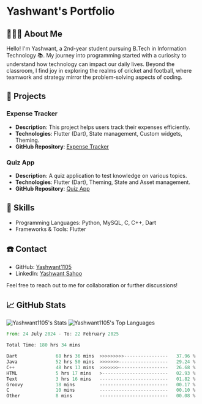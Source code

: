 # **Yashwant's Portfolio**



## 🧑🏻‍🎓 About Me 
Hello! I'm Yashwant, a 2nd-year student pursuing B.Tech in Information Technology 📚. My journey into programming started with a curiosity to understand how technology can impact our daily lives. Beyond the classroom, I find joy in exploring the realms of cricket and football, where teamwork and strategy mirror the problem-solving aspects of coding.

## 📝 Projects

### Expense Tracker
- **Description**: This project helps users track their expenses efficiently.
- **Technologies**: Flutter (Dart), State management, Custom widgets, Theming.
- **GitHub Repository**: [Expense Tracker](https://github.com/Yashwant1105/Expense_Tracker)

### Quiz App
- **Description**: A quiz application to test knowledge on various topics.
- **Technologies**: Flutter (Dart), Theming, State and Asset management.
- **GitHub Repository**: [Quiz App](https://github.com/Yashwant1105/Quiz_App)

## 🎨 Skills 
- Programming Languages: Python, MySQL, C, C++, Dart
- Frameworks & Tools: Flutter

## ☎️ Contact
- GitHub: [Yashwant1105](https://github.com/Yashwant1105)
- LinkedIn: [Yashwant Sahoo](https://www.linkedin.com/in/yashwantsahoo10/)

Feel free to reach out to me for collaboration or further discussions!


## 📈 GitHub Stats
<!-- ![Yashwant1105's Streak](https://github-readme-streak-stats.herokuapp.com/?user=Yashwant1105&theme=great-gatsby&hide_border=true) -->
 
  ![Yashwant1105's Stats](https://github-readme-stats.vercel.app/api?username=Yashwant1105&theme=great-gatsby&show_icons=true&hide_border=true&count_private=true)
  ![Yashwant1105's Top Languages](https://github-readme-stats.vercel.app/api/top-langs/?username=Yashwant1105&theme=great-gatsby&show_icons=true&hide_border=true&layout=compact)

<!--START_SECTION:waka-->

```rust
From: 24 July 2024 - To: 22 February 2025

Total Time: 180 hrs 34 mins

Dart              68 hrs 36 mins  >>>>>>>>>----------------   37.96 %
Java              52 hrs 50 mins  >>>>>>>------------------   29.24 %
C++               48 hrs 13 mins  >>>>>>>------------------   26.68 %
HTML              5 hrs 17 mins   >------------------------   02.93 %
Text              3 hrs 16 mins   -------------------------   01.82 %
Groovy            18 mins         -------------------------   00.17 %
C                 10 mins         -------------------------   00.10 %
Other             8 mins          -------------------------   00.08 %
```

<!--END_SECTION:waka-->
